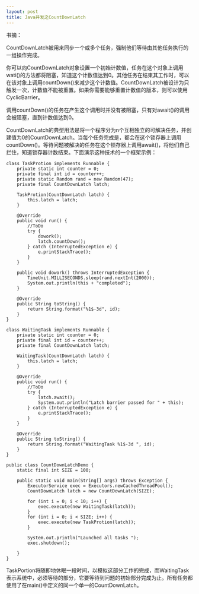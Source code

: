 ```yaml
---
layout: post
title: Java并发之CountDownLatch
---
```

书摘：

CountDownLatch被用来同步一个或多个任务，强制他们等待由其他任务执行的一组操作完成。

你可以向CountDownLatch对象设置一个初始计数值，任务在这个对象上调用wati()的方法都将阻塞，知道这个计数值达到0。其他任务在结束其工作时，可以在该对象上调用countDown()来减少这个计数值。CountDownLatch被设计为只触发一次，计数值不能被重置。如果你需要能够重置计数值的版本，则可以使用CyclicBarrier。

调用countDown()的任务在产生这个调用时并没有被阻塞，只有对await()的调用会被阻塞，直到计数值达到0。

CountDownLatch的典型用法是将一个程序分为n个互相独立的可解决任务，并创建值为0的CountDownLatch。当每个任务完成是，都会在这个锁存器上调用countDown()。等待问题被解决的任务在这个锁存器上调用await()，将他们自己拦住，知道锁存器计数结束。下面演示这种技术的一个框架示例：


```
class TaskProtion implements Runnable {
    private static int counter = 0;
    private final int id = counter++;
    private static Random rand = new Random(47);
    private final CountDownLatch latch;

    TaskProtion(CountDownLatch latch) {
        this.latch = latch;
    }

    @Override
    public void run() {
        //ToDo
        try {
            dowork();
            latch.countDown();
        } catch (InterruptedException e) {
            e.printStackTrace(); 
        }
    }

    public void dowork() throws InterruptedException {
        TimeUnit.MILLISECONDS.sleep(rand.nextInt(2000));
        System.out.println(this + "completed");
    }

    @Override
    public String toString() {
        return String.format("%1$-3d", id);
    }
}

class WaitingTask implements Runnable {
    private static int counter = 0;
    private final int id = counter++;
    private final CountDownLatch latch;

    WaitingTask(CountDownLatch latch) {
        this.latch = latch;
    }

    @Override
    public void run() {
        //ToDo
        try {
            latch.await();
            System.out.println("Latch barrier passed for " + this);
        } catch (InterruptedException e) {
            e.printStackTrace(); 
        }
    }

    @Override
    public String toString() {
        return String.format("WaitingTask %1$-3d ", id);
    }
}

public class CountDownLatchDemo {
    static final int SIZE = 100;

    public static void main(String[] args) throws Exception {
        ExecutorService exec = Executors.newCachedThreadPool();
        CountDownLatch latch = new CountDownLatch(SIZE);

        for (int i = 0; i < 10; i++) {
            exec.execute(new WaitingTask(latch));
        }
        for (int i = 0; i < SIZE; i++) {
            exec.execute(new TaskProtion(latch));
        }

        System.out.println("Launched all tasks ");
        exec.shutdown();

    }
}
```

TaskPortion将随即地休眠一段时间，以模拟这部分工作的完成，而WaitingTask表示系统中，必须等待的部分，它要等待到问题的初始部分完成为止。所有任务都使用了在main()中定义的同一个单一的CountDownLatch。


